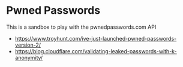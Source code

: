 # Pwned Passwords

This is a sandbox to play with the pwnedpasswords.com API

* https://www.troyhunt.com/ive-just-launched-pwned-passwords-version-2/
* https://blog.cloudflare.com/validating-leaked-passwords-with-k-anonymity/


